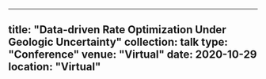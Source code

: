 
---
title: "Data-driven Rate Optimization Under Geologic Uncertainty"
collection: talk
type: "Conference"
venue: "Virtual"
date: 2020-10-29
location: "Virtual"
---

